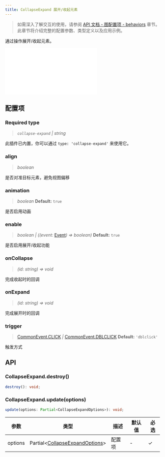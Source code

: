 ```yaml
---
title: CollapseExpand 展开/收起元素
---
```


> 如需深入了解交互的使用，请参阅 [API 文档 - 图配置项 - behaviors](/api/graph/option#behaviors) 章节。此章节将介绍完整的配置参数、类型定义以及应用示例。

通过操作展开/收起元素。

<embed src="@/common/api/behaviors/collapse-expand.md"></embed>

## 配置项

### <Badge type="success">Required</Badge> type

> _`collapse-expand` \| string_

此插件已内置，你可以通过 `type: 'collapse-expand'` 来使用它。

### align

> _boolean_

是否对准目标元素，避免视图偏移

### animation

> _boolean_ **Default:** `true`

是否启用动画

### enable

> _boolean \| ((event:_ [Event](/manual/graph-api/event#事件对象属性)_) => boolean)_ **Default:** `true`

是否启用展开/收起功能

### onCollapse

> _(id: string) => void_

完成收起时的回调

### onExpand

> _(id: string) => void_

完成展开时的回调

### trigger

> [CommonEvent.CLICK](/manual/graph-api/event#通用事件-commonevent) _\|_ [CommonEvent.DBLCLICK](/manual/graph-api/event#通用事件-commonevent) **Default:** `'dblclick'`

触发方式

## API

### CollapseExpand.destroy()

```typescript
destroy(): void;
```

### CollapseExpand.update(options)

```typescript
update(options: Partial<CollapseExpandOptions>): void;
```

| 参数    | 类型                                      | 描述   | 默认值 | 必选 |
| ------- | ----------------------------------------- | ------ | ------ | ---- |
| options | Partial<[CollapseExpandOptions](#配置项)> | 配置项 | -      | ✓    |
